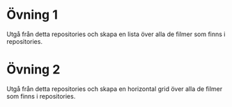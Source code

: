# Övning 1

Utgå från detta repositories och skapa en lista över alla de filmer som finns i repositories.

# Övning 2

Utgå från detta repositories och skapa en horizontal grid över alla de filmer som finns i repositories.


